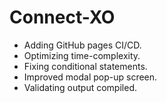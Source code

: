 # Connect-XO
- Adding GitHub pages CI/CD.
- Optimizing time-complexity.
- Fixing conditional statements.
- Improved modal pop-up screen.
- Validating output compiled.
